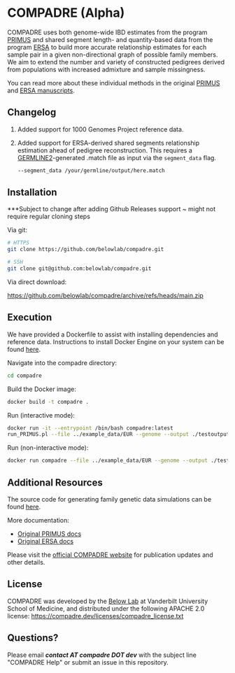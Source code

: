 # COMPADRE (Alpha)

COMPADRE uses both genome-wide IBD estimates from the program [PRIMUS](https://primus.gs.washington.edu/primusweb/index.html) 
and shared segment length- and quantity-based data from the program [ERSA](https://hufflab.org/software/ersa) to build more accurate 
relationship estimates for each sample pair in a given non-directional graph of possible family members. 
We aim to extend the number and variety of constructed pedigrees derived from populations with increased admixture and sample missingness.

You can read more about these individual methods in the original [PRIMUS](https://compadre.dev/publications/primus.pdf) 
and [ERSA manuscripts](https://compadre.dev/publications/ersa.pdf).



## Changelog

1. Added support for 1000 Genomes Project reference data.
2. Added support for ERSA-derived shared segments relationship estimation ahead of pedigree reconstruction. This requires a [GERMLINE2](https://github.com/gusevlab/germline2)-generated .match file as input via the `segment_data` flag.

    ```bash
    --segment_data /your/germline/output/here.match
    ```


## Installation

***Subject to change after adding Github Releases support ~ might not require regular cloning steps

Via git:

```bash
# HTTPS
git clone https://github.com/belowlab/compadre.git

# SSH
git clone git@github.com:belowlab/compadre.git
```
Via direct download:

https://github.com/belowlab/compadre/archive/refs/heads/main.zip



## Execution

We have provided a Dockerfile to assist with installing dependencies and reference data. Instructions to install Docker Engine on your system can be found [here](https://docs.docker.com/engine/install/).

Navigate into the compadre directory:

```bash
cd compadre
```

Build the Docker image:

```bash
docker build -t compadre .
```

Run (interactive mode):

```bash
docker run -it --entrypoint /bin/bash compadre:latest 
run_PRIMUS.pl --file ../example_data/EUR --genome --output ./testoutput --verbose 3
```

Run (non-interactive mode):

```bash
docker run compadre --file ../example_data/EUR --genome --output ./testoutput --verbose 3
```


## Additional Resources

The source code for generating family genetic data simulations can be found [here](https://github.com/belowlab/unified-simulations). 

More documentation:
- [Original PRIMUS docs](https://primus.gs.washington.edu/primusweb/res/documentation.html)
- [Original ERSA docs](https://hufflab.org/software/ersa/)

Please visit the [official COMPADRE website](https://compadre.dev/about) for publication updates and other details. 



## License

COMPADRE was developed by the [Below Lab](https://thebelowlab.com) at Vanderbilt University School of Medicine, and distributed under the following APACHE 2.0 license: https://compadre.dev/licenses/compadre_license.txt



## Questions?

Please email <strong><i>contact AT compadre DOT dev</strong></i> with the subject line "COMPADRE Help" or submit an issue in this repository. 

